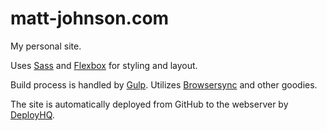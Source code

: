 # matt-johnson.com

My personal site.

Uses [Sass](http://sass-lang.com/) and [Flexbox](https://developer.mozilla.org/en-US/docs/Web/CSS/CSS_Flexible_Box_Layout) for styling and layout. 

Build process is handled by [Gulp](https://gulpjs.com/). Utilizes [Browsersync](https://www.browsersync.io/) and other goodies.

The site is automatically deployed from GitHub to the webserver by [DeployHQ](https://www.deployhq.com/).
